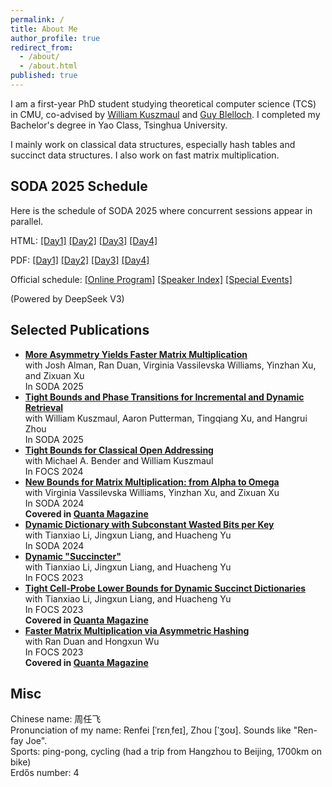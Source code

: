 ```yaml
---
permalink: /
title: About Me
author_profile: true
redirect_from:
  - /about/
  - /about.html
published: true
---
```


I am a first-year PhD student studying theoretical computer science (TCS) in CMU, co-advised by [William Kuszmaul](https://sites.google.com/site/williamkuszmaul) and [Guy Blelloch](https://www.cs.cmu.edu/~guyb/). I completed my Bachelor's degree in Yao Class, Tsinghua University.

I mainly work on classical data structures, especially hash tables and succinct data structures. I also work on fast matrix multiplication.

## SODA 2025 Schedule

Here is the schedule of SODA 2025 where concurrent sessions appear in parallel.

HTML: [[Day1]](https://orbitingflea.github.io/files/soda25_day_1.html)  [[Day2]](https://orbitingflea.github.io/files/soda25_day_2.html)  [[Day3]](https://orbitingflea.github.io/files/soda25_day_3.html)  [[Day4]](https://orbitingflea.github.io/files/soda25_day_4.html)

PDF: [[Day1]](https://orbitingflea.github.io/files/soda25_day_1.pdf)  [[Day2]](https://orbitingflea.github.io/files/soda25_day_2.pdf)  [[Day3]](https://orbitingflea.github.io/files/soda25_day_3.pdf)  [[Day4]](https://orbitingflea.github.io/files/soda25_day_4.pdf)

Official schedule: [[Online Program]](https://meetings.siam.org/program.cfm?CONFCODE=SODA25)  [[Speaker Index]](https://meetings.siam.org/speakdex.cfm?CONFCODE=SODA25)  [[Special Events]](https://www.siam.org/conferences-events/siam-conferences/soda25/program/special-events/)

(Powered by DeepSeek V3)

## Selected Publications

- **[More Asymmetry Yields Faster Matrix Multiplication](https://arxiv.org/abs/2404.16349)**  
  with Josh Alman, Ran Duan, Virginia Vassilevska Williams, Yinzhan Xu, and Zixuan Xu  
  In SODA 2025
- **[Tight Bounds and Phase Transitions for Incremental and Dynamic Retrieval](https://arxiv.org/abs/2410.10002)**  
  with William Kuszmaul, Aaron Putterman, Tingqiang Xu, and Hangrui Zhou  
  In SODA 2025
- **[Tight Bounds for Classical Open Addressing](https://arxiv.org/abs/2409.11280)**  
  with Michael A. Bender and William Kuszmaul  
  In FOCS 2024  
- **[New Bounds for Matrix Multiplication: from Alpha to Omega](https://arxiv.org/abs/2307.07970)**  
  with Virginia Vassilevska Williams, Yinzhan Xu, and Zixuan Xu  
  In SODA 2024  
  **Covered in [Quanta Magazine](https://www.quantamagazine.org/mathematicians-inch-closer-to-matrix-multiplication-goal-20210323/)**
- **[Dynamic Dictionary with Subconstant Wasted Bits per Key](https://arxiv.org/abs/2310.20536)**  
  with Tianxiao Li, Jingxun Liang, and Huacheng Yu  
  In SODA 2024
- **[Dynamic "Succincter"](https://arxiv.org/abs/2309.12950)**  
  with Tianxiao Li, Jingxun Liang, and Huacheng Yu  
  In FOCS 2023
- [**Tight Cell-Probe Lower Bounds for Dynamic Succinct Dictionaries**](https://arxiv.org/abs/2306.02253)  
  with Tianxiao Li, Jingxun Liang, and Huacheng Yu  
  In FOCS 2023  
  **Covered in [Quanta Magazine](https://www.quantamagazine.org/scientists-find-optimal-balance-of-data-storage-and-time-20240208/)**
- **[Faster Matrix Multiplication via Asymmetric Hashing](https://arxiv.org/abs/2210.10173)**  
  with Ran Duan and Hongxun Wu  
  In FOCS 2023  
  **Covered in [Quanta Magazine](https://www.quantamagazine.org/mathematicians-inch-closer-to-matrix-multiplication-goal-20210323/)**

## Misc

Chinese name: 周任飞  
Pronunciation of my name: Renfei [ˈrɛnˌfeɪ], Zhou [ˈʒoʊ]. Sounds like "Ren-fay Joe".  
Sports: ping-pong, cycling (had a trip from Hangzhou to Beijing, 1700km on bike)  
Erdős number: 4
